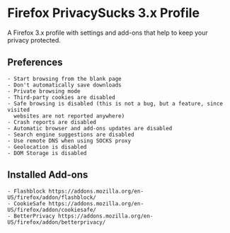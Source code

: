 Firefox PrivacySucks 3.x Profile
================================

A Firefox 3.x profile with settings and add-ons that help to keep your privacy
protected.

Preferences
-----------

    - Start browsing from the blank page
    - Don't automatically save downloads
    - Private browsing mode
    - Third-party cookies are disabled
    - Safe browsing is disabled (this is not a bug, but a feature, since visited
      websites are not reported anywhere)
    - Crash reports are disabled
    - Automatic browser and add-ons updates are disabled
    - Search engine suggestions are disabled
    - Use remote DNS when using SOCKS proxy
    - Geolocation is disabled
    - DOM Storage is disabled

Installed Add-ons
-----------------

    - Flashblock https://addons.mozilla.org/en-US/firefox/addon/flashblock/
    - CookieSafe https://addons.mozilla.org/en-US/firefox/addon/cookiesafe/
    - BetterPrivacy https://addons.mozilla.org/en-US/firefox/addon/betterprivacy/
